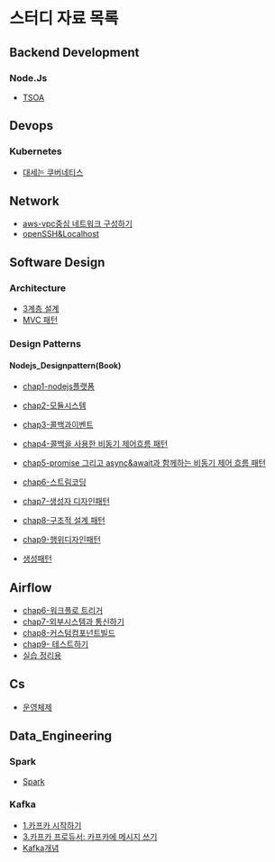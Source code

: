 # 스터디 자료 목록

## Backend Development
### Node.Js
- [TSOA](Backend-Development/Node.js/TSOA.md)


## Devops
### Kubernetes
- [대세는 쿠버네티스](DevOps/kubernetes/대세는%20쿠버네티스.md)


## Network
- [aws-vpc중심 네트워크 구성하기](Network/aws-vpc중심%20네트워크%20구성하기.md)
- [openSSH&Localhost](Network/openSSH&Localhost.md)

## Software Design
### Architecture
- [3계층 설계](Software-Design/Architecture/3계층%20설계.md)
- [MVC 패턴](Software-Design/Architecture/MVC%20패턴.md)

### Design Patterns
#### Nodejs_Designpattern(Book)
- [chap1-nodejs플랫폼](Software-Design/Design-Patterns/nodejs_designPattern(book)/chap1-nodejs플랫폼.md)
- [chap2-모듈시스템](Software-Design/Design-Patterns/nodejs_designPattern(book)/chap2-모듈시스템.md)
- [chap3-콜백과이벤트](Software-Design/Design-Patterns/nodejs_designPattern(book)/chap3-콜백과이벤트.md)
- [chap4-콜백을 사용한 비동기 제어흐름 패턴](Software-Design/Design-Patterns/nodejs_designPattern(book)/chap4-콜백을%20사용한%20비동기%20제어흐름%20패턴.md)
- [chap5-promise 그리고 async&await과 함께하는 비동기 제어 흐름 패턴](Software-Design/Design-Patterns/nodejs_designPattern(book)/chap5-promise%20그리고%20async&await과%20함께하는%20비동기%20제어%20흐름%20패턴.md)
- [chap6-스트림코딩](Software-Design/Design-Patterns/nodejs_designPattern(book)/chap6-스트림코딩.md)
- [chap7-생성자 디자인패턴](Software-Design/Design-Patterns/nodejs_designPattern(book)/chap7-생성자%20디자인패턴.md)
- [chap8-구조적 설계 패턴](Software-Design/Design-Patterns/nodejs_designPattern(book)/chap8-구조적%20설계%20패턴.md)
- [chap9-행위디자인패턴](Software-Design/Design-Patterns/nodejs_designPattern(book)/chap9-행위디자인패턴.md)

- [생성패턴](Software-Design/Design-Patterns/생성패턴.md)


## Airflow
- [chap6-워크플로 트리거](airflow/chap6-워크플로%20트리거.md)
- [chap7-외부시스템과 통신하기](airflow/chap7-외부시스템과%20통신하기.md)
- [chap8-커스텀컴포넌트빌드](airflow/chap8-커스텀컴포넌트빌드.md)
- [chap9- 테스트하기](airflow/chap9-%20테스트하기.md)
- [실습 정리용](airflow/실습%20정리용.md)

## Cs
- [운영체제](cs/운영체제.md)

## Data_Engineering
### Spark
- [Spark](data_engineering/Spark/Spark.md)

### Kafka
- [1.카프카 시작하기](data_engineering/kafka/1.카프카%20시작하기.md)
- [3.카프카 프로듀서: 카프카에 메시지 쓰기](data_engineering/kafka/3.카프카%20프로듀서:%20카프카에%20메시지%20쓰기.md)
- [Kafka개념](data_engineering/kafka/Kafka개념.md)

